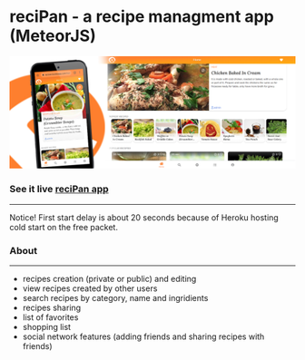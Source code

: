 # reciPan - a recipe managment app (MeteorJS)

![](public/screen.jpg)

### See it live [reciPan app](https://recipan.herokuapp.com/)
-------------
Notice! First start delay is about 20 seconds because of Heroku hosting cold start on the free packet.

### About
-------------
- recipes creation (private or public) and editing
- view recipes created by other users
- search recipes by category, name and ingridients
- recipes sharing
- list of favorites
- shopping list
- social network features (adding friends and sharing recipes with friends)
